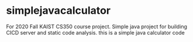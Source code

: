 # simplejavacalculator
For 2020 Fall KAIST CS350 course project. Simple java project for building CICD server and static code analysis.
this is a simple java calculator code
